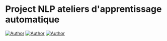 # Project NLP ateliers d'apprentissage automatique

[![Author](https://img.shields.io/badge/author-@Mohamed_FAID-purple)](https://github.com/Simoahmed0)
[![Author](https://img.shields.io/badge/author-@Oussama_TAKI_AMRANI-blue)](https://github.com/oussama-taki-amrani)
[![Author](https://img.shields.io/badge/author-@ZizmanTK-orange)](https://github.com/ZizmanTK)
